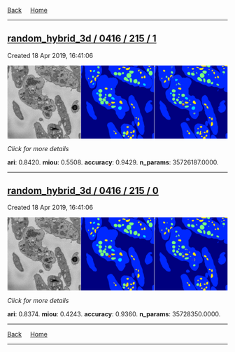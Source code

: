 
[Back](..)&nbsp;&nbsp;&nbsp;&nbsp;&nbsp;[Home](https://leapmanlab.github.io/snapshots)

---

<div class="summary"><a href="1"><h2>random_hybrid_3d / 0416 / 215 / 1</h2></a><p>Created 18 Apr 2019, 16:41:06
</p><a href="1"><img src="1/media/summary.png" align="center"></a><p>
<i>Click for more details</i>
</p></div>

**ari**: 0.8420. **miou**: 0.5508. **accuracy**: 0.9429. **n_params**: 35726187.0000. 

---

<div class="summary"><a href="0"><h2>random_hybrid_3d / 0416 / 215 / 0</h2></a><p>Created 18 Apr 2019, 16:41:06
</p><a href="0"><img src="0/media/summary.png" align="center"></a><p>
<i>Click for more details</i>
</p></div>

**ari**: 0.8374. **miou**: 0.4243. **accuracy**: 0.9360. **n_params**: 35728350.0000. 

---

[Back](..)&nbsp;&nbsp;&nbsp;&nbsp;&nbsp;[Home](https://leapmanlab.github.io/snapshots)

---